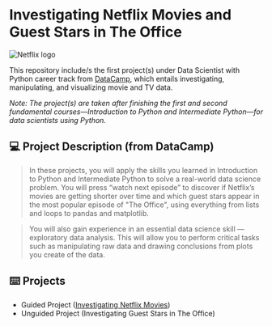 # **Investigating Netflix Movies and Guest Stars in The Office**
![Netflix logo](https://srv2.imgonline.com.ua/result_img/imgonline-com-ua-twotoone-5AL5OM2ucA2maKWp.png)

This repository include/s the first project(s) under Data Scientist with Python career track from [DataCamp](https://www.datacamp.com/tracks/data-scientist-with-python), which entails investigating, manipulating, and visualizing movie and TV data.

*Note: The project(s) are taken after finishing the first and second fundamental courses—Introduction to Python and Intermediate Python—for data scientists using Python.*

## :computer: Project Description (from DataCamp)
> In these projects, you will apply the skills you learned in Introduction to Python and Intermediate Python to solve a real-world data science problem. You will press “watch next episode” to discover if Netflix’s movies are getting shorter over time and which guest stars appear in the most popular episode of "The Office", using everything from lists and loops to pandas and matplotlib.

> You will also gain experience in an essential data science skill — exploratory data analysis. This will allow you to perform critical tasks such as manipulating raw data and drawing conclusions from plots you create of the data.

## :keyboard: Projects
- Guided Project ([Investigating Netflix Movies](https://github.com/zwnq/Investigating-Netflix-Movies-and-Guest-Stars-in-The-Office/blob/main/Guided%20Project/notebook.ipynb))
- Unguided Project (Investigating Guest Stars in The Office)

